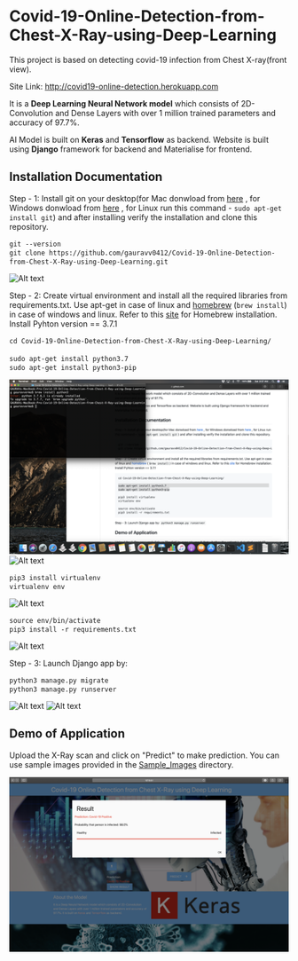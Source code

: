 # Covid-19-Online-Detection-from-Chest-X-Ray-using-Deep-Learning
This project is based on detecting covid-19 infection from Chest X-ray(front view). 

Site Link: http://covid19-online-detection.herokuapp.com

It is a **Deep Learning Neural Network model** which consists of 2D-Convolution and Dense Layers with over 1 million trained parameters and accuracy of 97.7%. 

AI Model is built on **Keras** and **Tensorflow** as backend. Website is built using **Django** framework for backend and Materialise for frontend.

## Installation Documentation



Step - 1: Install git on your desktop(for Mac donwload from [here](https://sourceforge.net/projects/git-osx-installer/files/) , for Windows donwload from [here](https://git-for-windows.github.io/) , for Linux run this command - `sudo apt-get install git`) and after installing verify the installation and clone this repository.

    git --version
    git clone https://github.com/gauravv0412/Covid-19-Online-Detection-from-Chest-X-Ray-using-Deep-Learning.git
    
![Alt text](/Screenshots/1.png)
    
Step - 2: Create virtual environment and install all the required libraries from requirements.txt. Use apt-get in case of linux and [homebrew](https://brew.sh) (`brew install`) in case of windows and linux. Refer to this [site](https://brew.sh) for Homebrew installation. Install Pyhton version == 3.7.1

    cd Covid-19-Online-Detection-from-Chest-X-Ray-using-Deep-Learning/
    
    sudo apt-get install python3.7
    sudo apt-get install python3-pip

![Alt text](/Screenshots/2.png)
![Alt text](/Screenshots/3.png)

    pip3 install virtualenv
    virtualenv env
    
![Alt text](/Screenshots/4.png)
    
    source env/bin/activate
    pip3 install -r requirements.txt
    
![Alt text](/Screenshots/5.png)
 
Step - 3: Launch Django app by: 

    python3 manage.py migrate
    python3 manage.py runserver
  
![Alt text](/Screenshots/6.png)
![Alt text](/Screenshots/7.png)

## Demo of Application

Upload the X-Ray scan and click on "Predict" to make prediction.
You can use sample images provided in the [Sample_Images](https://github.com/gauravv0412/Covid-19-Online-Detection-from-Chest-X-Ray-using-Deep-Learning/tree/master/Sample%20Images) directory.

![Alt text](/Screenshots/9.png)

    

